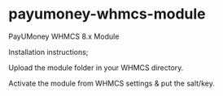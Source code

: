 # payumoney-whmcs-module
PayUMoney WHMCS 8.x Module 

Installation instructions;

Upload the module folder in your WHMCS directory.

Activate the module from WHMCS settings & put the salt/key. 
